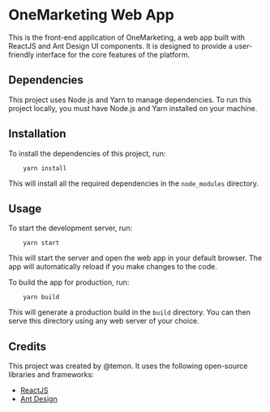 # OneMarketing Web App

This is the front-end application of OneMarketing, a web app built with ReactJS and Ant Design UI components. It is designed to provide a user-friendly interface for the core features of the platform.

## Dependencies

This project uses Node.js and Yarn to manage dependencies. To run this project locally, you must have Node.js and Yarn installed on your machine.

## Installation

To install the dependencies of this project, run:


        yarn install


This will install all the required dependencies in the `node_modules` directory.

## Usage

To start the development server, run:

        yarn start

This will start the server and open the web app in your default browser. The app will automatically reload if you make changes to the code.

To build the app for production, run:

        yarn build

This will generate a production build in the `build` directory. You can then serve this directory using any web server of your choice.

## Credits

This project was created by @temon. It uses the following open-source libraries and frameworks:

- [ReactJS](https://reactjs.org/)
- [Ant Design](https://ant.design/)
